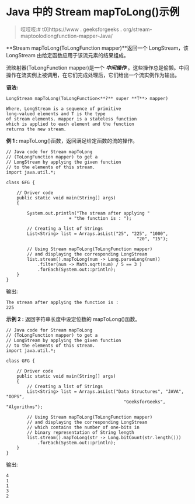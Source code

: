 # Java 中的 Stream mapToLong()示例

> 哎哎哎:# t0]https://www . geeksforgeeks . org/stream-maptoolodlongfunction-mapper-Java/

**Stream mapToLong(ToLongFunction mapper)**返回一个 LongStream，该 LongStream 由给定函数应用于该流元素的结果组成。

流映射器(ToLongFunction mapper)是一个 ***中间操作*** 。这些操作总是偷懒。中间操作在流实例上被调用，在它们完成处理后，它们给出一个流实例作为输出。

**语法:**

```
LongStream mapToLong(ToLongFunction<**?** super **T**> mapper)

Where, LongStream is a sequence of primitive 
long-valued elements and T is the type 
of stream elements. mapper is a stateless function 
which is applied to each element and the function
returns the new stream.

```

**例 1 :** mapToLong()函数，返回满足给定函数的流的操作。

```
// Java code for Stream mapToLong
// (ToLongFunction mapper) to get a
// LongStream by applying the given function
// to the elements of this stream.
import java.util.*;

class GFG {

    // Driver code
    public static void main(String[] args)
    {

        System.out.println("The stream after applying "
                        + "the function is : ");

        // Creating a list of Strings
        List<String> list = Arrays.asList("25", "225", "1000",
                                                  "20", "15");

        // Using Stream mapToLong(ToLongFunction mapper)
        // and displaying the corresponding LongStream
        list.stream().mapToLong(num -> Long.parseLong(num))
            .filter(num -> Math.sqrt(num) / 5 == 3 )
            .forEach(System.out::println);
    }
}
```

输出:

```
The stream after applying the function is : 
225

```

**示例 2 :** 返回字符串长度中设定位数的 mapToLong()函数。

```
// Java code for Stream mapToLong
// (ToLongFunction mapper) to get a
// LongStream by applying the given function
// to the elements of this stream.
import java.util.*;

class GFG {

    // Driver code
    public static void main(String[] args)
    {
        // Creating a list of Strings
        List<String> list = Arrays.asList("Data Structures", "JAVA", "OOPS",
                                             "GeeksforGeeks", "Algorithms");

        // Using Stream mapToLong(ToLongFunction mapper)
        // and displaying the corresponding LongStream
        // which contains the number of one-bits in 
        // binary representation of String length
        list.stream().mapToLong(str -> Long.bitCount(str.length()))
            .forEach(System.out::println);
    }
}
```

输出:

```
4
1
1
3
2

```
